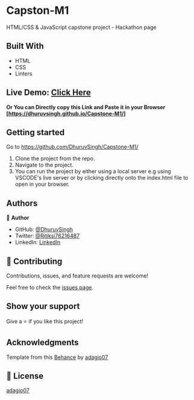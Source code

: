 # Capston-M1
HTML/CSS & JavaScript capstone project - Hackathon page

## Built With

- HTML
- CSS
- Linters

## Live Demo: [Click Here](https://dhuruvsingh.github.io/Capstone-M1/)
   **Or You can Directly copy this Link and Paste it in your Browser [https://dhuruvsingh.github.io/Capstone-M1/]**

## Getting started

Go to https://github.com/DhuruvSingh/Capstone-M1/

1. Clone the project from the repo.
2. Navigate to the project.
3. You can run the project by either using a local server e.g using VSCODE's live server or by clicking directly onto the index.html file to open in your browser. 


## Authors

👤 **Author**

- GitHub: [@DhuruvSingh](https://github.com/DhuruvSingh)
- Twitter: [@Ritiksi76216487](https://twitter.com/Ritiksi76216487)
- LinkedIn: [LinkedIn](https://www.linkedin.com/in/dhuruv-singh-a1a51aa9/)

## 🤝 Contributing

Contributions, issues, and feature requests are welcome!

Feel free to check the [issues page](https://github.com/DhuruvSingh/Capstone-M1/issues).

## Show your support

Give a ⭐️ if you like this project!

## Acknowledgments

Template from this [Behance](https://www.behance.net/gallery/29845175/CC-Global-Summit-2015) by [adagio07](https://www.behance.net/adagio07)

## 📝 License

[adagio07](https://www.behance.net/adagio07)